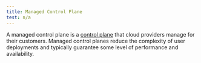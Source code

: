 ```yaml
---
title: Managed Control Plane
test: n/a
---
```


A managed control plane is a [control plane](/pt-br/docs/reference/glossary/#control-plane)
that cloud providers manage for their customers.
Managed control planes reduce the complexity of user deployments
and typically guarantee some level of performance and availability.
